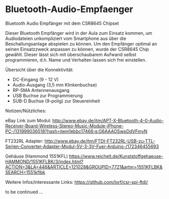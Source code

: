 # Bluetooth-Audio-Empfaenger
Bluetooth Audio Empfänger mit dem CSR8645 Chipset

Dieser Bluetooth Empfänger wird in der Aula zum Einsatz kommen, um Audiodateien unkompliziert vom Smartphone aus über die Beschallungsanlage abspielen zu können.
Um den Empfänger optimal an seinen Einsatzzweck anpassen zu können, wurde der CSR8645 Chip gewählt.
Dieser lässt sich mit überschaubarem Aufwand selbst programmieren, d.h. Name und Verhalten lassen sich frei einstellen.


Übersicht über die Konnektivität:
- DC-Eingang (9 - 12 V)
- Audio-Ausgang (3,5 mm Klinkenbuchse)
- RP-SMA Antennenausgang
- USB Buchse zur Programmierung
- SUB-D Buchse (9-polig) zur Steuereinheit



Notizen/Nützliches:

eBay Link zum Modul:
http://www.ebay.de/itm/APT-X-Bluetooth-4-0-Audio-Receiver-Board-Wireless-Stereo-Music-Module-iPhone-PC-/131999036518?hash=item1ebbc17466:g:G6AAAOSwpDdVFmyN

FT232RL Adapter:
http://www.ebay.de/itm/FTDI-FT232RL-USB-zu-TTL-Serien-Converter-Adapter-Modul-5V-3-3V-Fuer-Arduino-/172346455693

Gehäuse (Hammond 1551KFL)
https://www.reichelt.de/Kunststoffgehaeuse-HAMMOND/1551KFLBK/3/index.html?ACTION=3&LA=446&ARTICLE=121028&GROUPID=7721&artnr=1551KFLBK&SEARCH=1551kflbk


Weitere Infos/interessante Links:
https://github.com/lorf/csr-spi-ftdi/

to be continued ...
